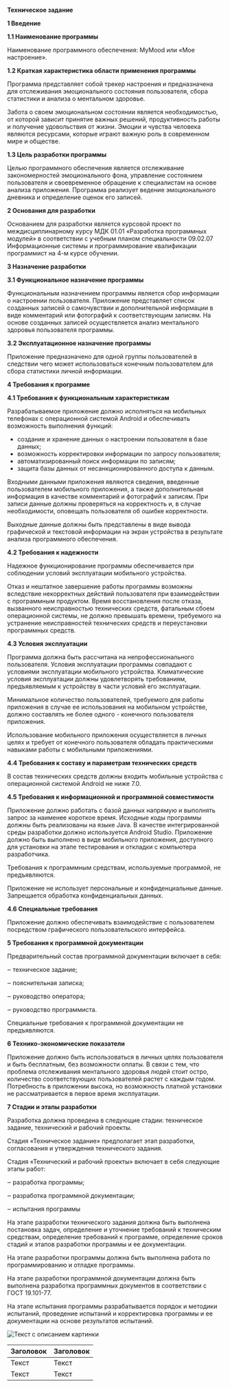 **Техническое задание**

**1 Введение**

**1.1 Наименование программы**

Наименование программного обеспечения: MyMood или «Мое настроение».

**1.2 Краткая характеристика области применения программы**

Программа представляет собой трекер настроения и предназначена для отслеживания эмоционального состояния пользователя, сбора статистики и анализа о ментальном здоровье.

Забота о своем эмоциональном состоянии является необходимостью, от которой зависит принятие важных решений, продуктивность работы и получение удовольствия от жизни. Эмоции и чувства человека являются ресурсами, которые играют важную роль в современном мире и обществе.

**1.3 Цель разработки программы**

Целью программного обеспечения является отслеживание закономерностей эмоционального фона, управление состоянием пользователя и своевременное обращение к специалистам на основе анализа приложения. Программа реализует ведение эмоционального дневника и определение оценок его записей.

**2 Основания для разработки**

Основанием для разработки является курсовой проект по междисциплинарному курсу МДК 01.01 «Разработка программных модулей» в соответствии с учебным планом специальности 09.02.07 Информационные системы и программирование квалификации программист на 4-м курсе обучении.

**3 Назначение разработки**

**3.1 Функциональное назначение программы**

Функциональным назначением программы является сбор информации о настроении пользователя. Приложение представляет список созданных записей о самочувствии и дополнительной информации в виде комментарий или фотографий к соответствующим записям. На основе созданных записей осуществляется анализ ментального здоровья пользователя программы.

**3.2 Эксплуатационное назначение программы**

Приложение предназначено для одной группы пользователей в следствии чего может использоваться конечным пользователем для сбора статистики личной информации.

**4 Требования к программе**

**4.1 Требования к функциональным характеристикам**

Разрабатываемое приложение должно исполняться на мобильных телефонах с операционной системой Android и обеспечивать возможность выполнения функций:

- создание и хранение данных о настроении пользователя в базе данных;
- возможность корректировки информации по запросу пользователя;
- автоматизированный поиск информации по записям;
- защита базы данных от несанкционированного доступа к данным.

Входными данными приложения являются сведения, введенные пользователем мобильного приложения, а также дополнительная информация в качестве комментарий и фотографий к записям. При записи данные должны проверяться на корректность и, в случае необходимости, оповещать пользователя об ошибке корректности.

Выходные данные должны быть представлены в виде вывода графической и текстовой информации на экран устройства в результате анализа программного обеспечения.

**4.2 Требования к надежности**

Надежное функционирование программы обеспечивается при соблюдении условий эксплуатации мобильного устройства.

Отказ и нештатное завершение работы программы возможны вследствие некорректных действий пользователя при взаимодействии с программным продуктом. Время восстановления после отказа, вызванного неисправностью технических средств, фатальным сбоем операционной системы, не должно превышать времени, требуемого на устранение неисправностей технических средств и переустановки программных средств.

**4.3 Условия эксплуатации**

Программа должна быть рассчитана на непрофессионального пользователя. Условия эксплуатации программы совпадают с условиями эксплуатации мобильного устройства. Климатические условия эксплуатации должны удовлетворять требованиям, предъявляемым к устройству в части условий его эксплуатации.

Минимальное количество пользователей, требуемого для работы приложения в случае ее использования на мобильном устройстве, должно составлять не более одного - конечного пользователя приложения.

Использование мобильного приложения осуществляется в личных целях и требует от конечного пользователя обладать практическими навыками работы с мобильными приложениями.

**4.4 Требования к составу и параметрам технических средств**

В состав технических средств должны входить мобильные устройства с операционной системой Android не ниже 7.0.

**4.5 Требования к информационной и программной совместимости**

Приложение должно работать с базой данных напрямую и выполнять запрос за наименее короткое время. Исходные коды программы должны быть реализованы на языке Java. В качестве интегрированной среды разработки должно используется Android Studio. Приложение должно быть выполнено в виде мобильного приложения, доступного для установки на этапе тестирования и откладки с компьютера разработчика.

Требования к программным средствам, используемые программой, не предъявляются.

Приложение не использует персональные и конфиденциальные данные. Запрещается обработка конфиденциальных данных.

**4.6 Специальные требования**

Приложение должно обеспечивать взаимодействие с пользователем посредством графического пользовательского интерфейса.

**5 Требования к программной документации**

Предварительный состав программной документации включает в себя:

‒ техническое задание;

‒ пояснительная записка;

‒ руководство оператора;

‒ руководство программиста.

Специальные требования к программной документации не предъявляются.

**6 Технико-экономические показатели**

Приложение должно быть использоваться в личных целях пользователя и быть бесплатным, без возможности оплаты. В связи с тем, что проблема отслеживания ментального здоровья людей стоит остро, количество соответствующих пользователей растет с каждым годом. Потребность в приложении высока, но возможность платной установки не рассматривается в первое время эксплуатации.

**7 Стадии и этапы разработки**

Разработка должна проведена в следующие стадии: техническое задание, технический и рабочий проекты. 

Стадия «Техническое задание» предполагает этап разработки, согласования и утверждения технического задания.

Стадия «Технический и рабочий проекты» включает в себя следующие этапы работ:

‒ разработка программы;

‒ разработка программной документации;

‒ испытания программы

На этапе разработки технического задания должна быть выполнена постановка задач, определение и уточнение требований к техническим средствам, определение требований к программе, определение сроков стадий и этапов разработки программы и ее документации.

На этапе разработки программы должна быть выполнена работа по программированию и отладке программы.

На этапе разработки программной документации должна быть выполнена разработка программных документов в соответствии с ГОСТ 19.101-77.

На этапе испытания программы разрабатывается порядок и методики испытаний, проведение испытаний и корректировка программы и ее документации на основе результатов испытаний.

![Текст с описанием картинки](https://media.proglib.io/wp-uploads/2018/02/%D1%8B%D0%B0%D1%8B%D0%B2%D0%B0.jpg)

Заголовок  | Заголовок
------- | --------
Текст   | Текст
Текст   | Текст
